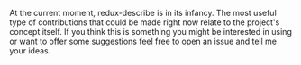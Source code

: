 At the current moment, redux-describe is in its infancy. The most useful type of contributions that could be made right now relate to the project's concept itself. If you think this is something you might be interested in using or want to offer some suggestions feel free to open an issue and tell me your ideas.